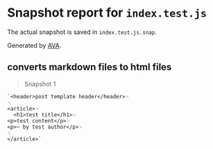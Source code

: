 # Snapshot report for `index.test.js`

The actual snapshot is saved in `index.test.js.snap`.

Generated by [AVA](https://avajs.dev).

## converts markdown files to html files

> Snapshot 1

    `<header>post template header</header>␊
    ␊
    <article>␊
      <h1>test title</h1>␊
    <p>test content</p>␊
    <p>~ by test author</p>␊
    ␊
    </article>`
